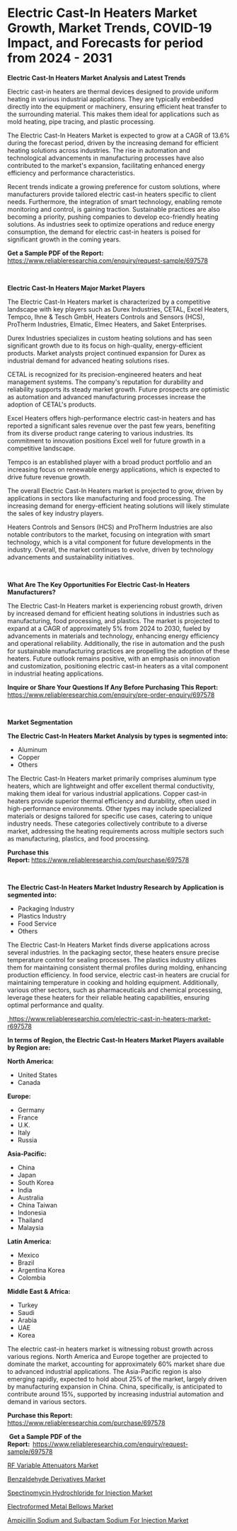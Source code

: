 <p><h1>Electric Cast-In Heaters Market Growth, Market Trends, COVID-19 Impact, and Forecasts for period from 2024 - 2031</h1></p><p><strong>Electric Cast-In Heaters Market Analysis and Latest Trends</strong></p>
<p><p>Electric cast-in heaters are thermal devices designed to provide uniform heating in various industrial applications. They are typically embedded directly into the equipment or machinery, ensuring efficient heat transfer to the surrounding material. This makes them ideal for applications such as mold heating, pipe tracing, and plastic processing. </p><p>The Electric Cast-In Heaters Market is expected to grow at a CAGR of 13.6% during the forecast period, driven by the increasing demand for efficient heating solutions across industries. The rise in automation and technological advancements in manufacturing processes have also contributed to the market's expansion, facilitating enhanced energy efficiency and performance characteristics. </p><p>Recent trends indicate a growing preference for custom solutions, where manufacturers provide tailored electric cast-in heaters specific to client needs. Furthermore, the integration of smart technology, enabling remote monitoring and control, is gaining traction. Sustainable practices are also becoming a priority, pushing companies to develop eco-friendly heating solutions. As industries seek to optimize operations and reduce energy consumption, the demand for electric cast-in heaters is poised for significant growth in the coming years.</p></p>
<p><strong>Get a Sample PDF of the Report:&nbsp;</strong> <a href="https://www.reliableresearchiq.com/enquiry/request-sample/697578?utm_campaign=101&utm_medium=2&utm_source=Github&utm_content=ia&utm_term=29092024&utm_id=electric-cast-in-heaters">https://www.reliableresearchiq.com/enquiry/request-sample/697578</a></p>
<p>&nbsp;</p>
<p><strong>Electric Cast-In Heaters Major Market Players</strong></p>
<p><p>The Electric Cast-In Heaters market is characterized by a competitive landscape with key players such as Durex Industries, CETAL, Excel Heaters, Tempco, Ihne & Tesch GmbH, Heaters Controls and Sensors (HCS), ProTherm Industries, Elmatic, Elmec Heaters, and Saket Enterprises. </p><p>Durex Industries specializes in custom heating solutions and has seen significant growth due to its focus on high-quality, energy-efficient products. Market analysts project continued expansion for Durex as industrial demand for advanced heating solutions rises. </p><p>CETAL is recognized for its precision-engineered heaters and heat management systems. The company's reputation for durability and reliability supports its steady market growth. Future prospects are optimistic as automation and advanced manufacturing processes increase the adoption of CETAL's products.</p><p>Excel Heaters offers high-performance electric cast-in heaters and has reported a significant sales revenue over the past few years, benefiting from its diverse product range catering to various industries. Its commitment to innovation positions Excel well for future growth in a competitive landscape. </p><p>Tempco is an established player with a broad product portfolio and an increasing focus on renewable energy applications, which is expected to drive future revenue growth. </p><p>The overall Electric Cast-In Heaters market is projected to grow, driven by applications in sectors like manufacturing and food processing. The increasing demand for energy-efficient heating solutions will likely stimulate the sales of key industry players. </p><p>Heaters Controls and Sensors (HCS) and ProTherm Industries are also notable contributors to the market, focusing on integration with smart technology, which is a vital component for future developments in the industry. Overall, the market continues to evolve, driven by technology advancements and sustainability initiatives.</p></p>
<p>&nbsp;</p>
<p><strong>What Are The Key Opportunities For Electric Cast-In Heaters Manufacturers?</strong></p>
<p><p>The Electric Cast-In Heaters market is experiencing robust growth, driven by increased demand for efficient heating solutions in industries such as manufacturing, food processing, and plastics. The market is projected to expand at a CAGR of approximately 5% from 2024 to 2030, fueled by advancements in materials and technology, enhancing energy efficiency and operational reliability. Additionally, the rise in automation and the push for sustainable manufacturing practices are propelling the adoption of these heaters. Future outlook remains positive, with an emphasis on innovation and customization, positioning electric cast-in heaters as a vital component in industrial heating applications.</p></p>
<p><strong>Inquire or Share Your Questions If Any Before Purchasing This Report:</strong> <a href="https://www.reliableresearchiq.com/enquiry/pre-order-enquiry/697578?utm_campaign=101&utm_medium=2&utm_source=Github&utm_content=ia&utm_term=29092024&utm_id=electric-cast-in-heaters">https://www.reliableresearchiq.com/enquiry/pre-order-enquiry/697578</a></p>
<p>&nbsp;</p>
<p><strong>Market Segmentation</strong></p>
<p><strong>The Electric Cast-In Heaters Market Analysis by types is segmented into:</strong></p>
<p><ul><li>Aluminum</li><li>Copper</li><li>Others</li></ul></p>
<p><p>The Electric Cast-In Heaters market primarily comprises aluminum type heaters, which are lightweight and offer excellent thermal conductivity, making them ideal for various industrial applications. Copper cast-in heaters provide superior thermal efficiency and durability, often used in high-performance environments. Other types may include specialized materials or designs tailored for specific use cases, catering to unique industry needs. These categories collectively contribute to a diverse market, addressing the heating requirements across multiple sectors such as manufacturing, plastics, and food processing.</p></p>
<p><strong>Purchase this Report:&nbsp;</strong><a href="https://www.reliableresearchiq.com/purchase/697578?utm_campaign=101&utm_medium=2&utm_source=Github&utm_content=ia&utm_term=29092024&utm_id=electric-cast-in-heaters">https://www.reliableresearchiq.com/purchase/697578</a></p>
<p>&nbsp;</p>
<p><strong>The Electric Cast-In Heaters Market Industry Research by Application is segmented into:</strong></p>
<p><ul><li>Packaging Industry</li><li>Plastics Industry</li><li>Food Service</li><li>Others</li></ul></p>
<p><p>The Electric Cast-In Heaters Market finds diverse applications across several industries. In the packaging sector, these heaters ensure precise temperature control for sealing processes. The plastics industry utilizes them for maintaining consistent thermal profiles during molding, enhancing production efficiency. In food service, electric cast-in heaters are crucial for maintaining temperature in cooking and holding equipment. Additionally, various other sectors, such as pharmaceuticals and chemical processing, leverage these heaters for their reliable heating capabilities, ensuring optimal performance and quality.</p></p>
<p><a href="https://www.reliableresearchiq.com/electric-cast-in-heaters-market-r697578?utm_campaign=101&utm_medium=2&utm_source=Github&utm_content=ia&utm_term=29092024&utm_id=electric-cast-in-heaters">&nbsp;https://www.reliableresearchiq.com/electric-cast-in-heaters-market-r697578</a></p>
<p><strong>In terms of Region, the Electric Cast-In Heaters Market Players available by Region are:</strong></p>
<p>
    <p> <strong> North America: </strong>
        <ul>
            <li>United States</li>
            <li>Canada</li>
        </ul>
        </p> 
    <p> <strong> Europe: </strong>
        <ul>
            <li>Germany</li>
            <li>France</li>
            <li>U.K.</li>
            <li>Italy</li>
            <li>Russia</li>
        </ul>
        </p> 
    <p> <strong> Asia-Pacific: </strong>
        <ul>
            <li>China</li>
            <li>Japan</li>
            <li>South Korea</li>
            <li>India</li>
            <li>Australia</li>
            <li>China Taiwan</li>
            <li>Indonesia</li>
            <li>Thailand</li>
            <li>Malaysia</li>
        </ul>
        </p> 
    <p> <strong> Latin America: </strong>
        <ul>
            <li>Mexico</li>
            <li>Brazil</li>
            <li>Argentina Korea</li>
            <li>Colombia</li>
        </ul>
        </p> 
    <p> <strong> Middle East & Africa: </strong>
        <ul>
            <li>Turkey</li>
            <li>Saudi</li>
            <li>Arabia</li>
            <li>UAE</li>
            <li>Korea</li>
        </ul>
    </p>
    </p>
<p><p>The electric cast-in heaters market is witnessing robust growth across various regions. North America and Europe together are projected to dominate the market, accounting for approximately 60% market share due to advanced industrial applications. The Asia-Pacific region is also emerging rapidly, expected to hold about 25% of the market, largely driven by manufacturing expansion in China. China, specifically, is anticipated to contribute around 15%, supported by increasing industrial automation and demand in various sectors.</p></p>
<p><strong>Purchase this Report: </strong><a href="https://www.reliableresearchiq.com/purchase/697578?utm_campaign=101&utm_medium=2&utm_source=Github&utm_content=ia&utm_term=29092024&utm_id=electric-cast-in-heaters">https://www.reliableresearchiq.com/purchase/697578</a></p>
<p>&nbsp;<strong>Get a Sample PDF of the Report:&nbsp;&nbsp;</strong><a href="https://www.reliableresearchiq.com/enquiry/request-sample/697578?utm_campaign=101&utm_medium=2&utm_source=Github&utm_content=ia&utm_term=29092024&utm_id=electric-cast-in-heaters">https://www.reliableresearchiq.com/enquiry/request-sample/697578</a></p>
<p><strong></strong></p>
<p><p><a href="https://issuu.com/reportprime-2/docs/rf-variable-attenuators-market-size_5e55e10df8bb35?utm_campaign=101&utm_medium=2&utm_source=Github&utm_content=ia&utm_term=29092024&utm_id=electric-cast-in-heaters">RF Variable Attenuators Market</a></p><p><a href="https://www.linkedin.com/pulse/benzaldehyde-derivatives-market-industry-trends-forecast-xtnoc?utm_campaign=101&utm_medium=2&utm_source=Github&utm_content=ia&utm_term=29092024&utm_id=electric-cast-in-heaters">Benzaldehyde Derivatives Market</a></p><p><a href="https://github.com/irishfasticzg0/Market-Research-Report-List-1/blob/main/spectinomycin-hydrochloride-for-injection-market.md?utm_campaign=101&utm_medium=2&utm_source=Github&utm_content=ia&utm_term=29092024&utm_id=electric-cast-in-heaters">Spectinomycin Hydrochloride for Injection Market</a></p><p><a href="https://www.linkedin.com/pulse/electroformed-metal-bellows-market-overview-global-trends-future-asdlf?utm_campaign=101&utm_medium=2&utm_source=Github&utm_content=ia&utm_term=29092024&utm_id=electric-cast-in-heaters">Electroformed Metal Bellows Market</a></p><p><a href="https://github.com/Armeladukagjini693/Market-Research-Report-List-1/blob/main/ampicillin-sodium-and-sulbactam-sodium-for-injection-market.md?utm_campaign=101&utm_medium=2&utm_source=Github&utm_content=ia&utm_term=29092024&utm_id=electric-cast-in-heaters">Ampicillin Sodium and Sulbactam Sodium For Injection Market</a></p></p>